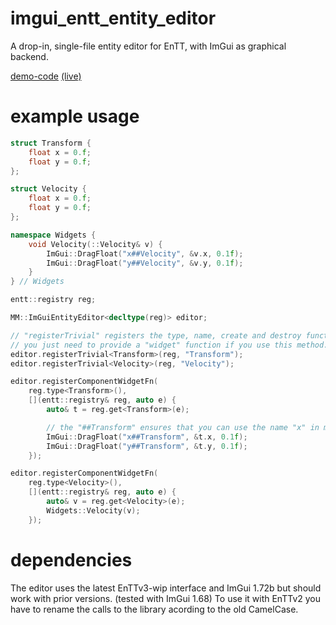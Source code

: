 # imgui_entt_entity_editor
A drop-in, single-file entity editor for EnTT, with ImGui as graphical backend.

[demo-code](https://github.com/Green-Sky/imgui_entt_entity_editor_demo) [(live)](http://scam.rocks/imgui_entt_entity_editor_demo/)

# example usage
```c++
struct Transform {
	float x = 0.f;
	float y = 0.f;
};

struct Velocity {
	float x = 0.f;
	float y = 0.f;
};

namespace Widgets {
	void Velocity(::Velocity& v) {
		ImGui::DragFloat("x##Velocity", &v.x, 0.1f);
		ImGui::DragFloat("y##Velocity", &v.y, 0.1f);
	}
} // Widgets

entt::registry reg;

MM::ImGuiEntityEditor<decltype(reg)> editor;

// "registerTrivial" registers the type, name, create and destroy functions for trivialy costructable(and destroyable) types.
// you just need to provide a "widget" function if you use this method.
editor.registerTrivial<Transform>(reg, "Transform");
editor.registerTrivial<Velocity>(reg, "Velocity");

editor.registerComponentWidgetFn(
	reg.type<Transform>(),
	[](entt::registry& reg, auto e) {
		auto& t = reg.get<Transform>(e);

		// the "##Transform" ensures that you can use the name "x" in multiple lables
		ImGui::DragFloat("x##Transform", &t.x, 0.1f);
		ImGui::DragFloat("y##Transform", &t.y, 0.1f);
	});

editor.registerComponentWidgetFn(
	reg.type<Velocity>(),
	[](entt::registry& reg, auto e) {
		auto& v = reg.get<Velocity>(e);
		Widgets::Velocity(v);
	});

```

# dependencies
The editor uses the latest EnTTv3-wip interface and ImGui 1.72b but should work with prior versions. (tested with ImGui 1.68)
To use it with EnTTv2 you have to rename the calls to the library acording to the old CamelCase.

